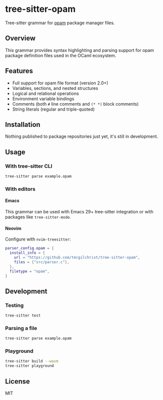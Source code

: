 # tree-sitter-opam

Tree-sitter grammar for [opam](https://opam.ocaml.org/) package manager files.

## Overview

This grammar provides syntax highlighting and parsing support for opam package definition files used in the OCaml ecosystem.

## Features

- Full support for opam file format (version 2.0+)
- Variables, sections, and nested structures
- Logical and relational operations
- Environment variable bindings
- Comments (both `#` line comments and `(* *)` block comments)
- String literals (regular and triple-quoted)

## Installation

Nothing published to package repositories just yet, it's still in development.

## Usage

### With tree-sitter CLI

```bash
tree-sitter parse example.opam
```

### With editors

#### Emacs

This grammar can be used with Emacs 29+ tree-sitter integration or with packages like `tree-sitter-mode`.

#### Neovim

Configure with `nvim-treesitter`:

```lua
parser_config.opam = {
  install_info = {
    url = "https://github.com/tmcgilchrist/tree-sitter-opam",
    files = {"src/parser.c"},
  },
  filetype = "opam",
}
```

## Development

### Testing

```bash
tree-sitter test
```

### Parsing a file

```bash
tree-sitter parse example.opam
```

### Playground

```bash
tree-sitter build --wasm
tree-sitter playground
```

## License

MIT
